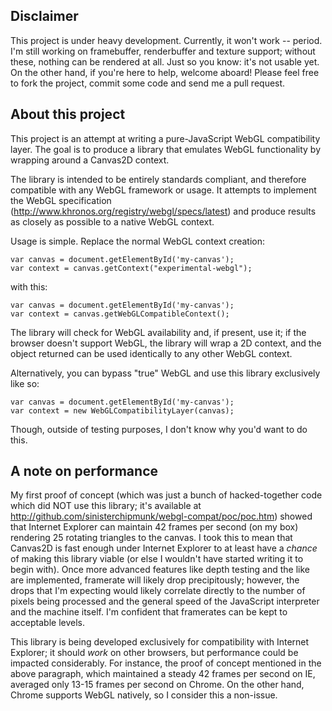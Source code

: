 ## Disclaimer

This project is under heavy development. Currently, it won't work -- period. I'm still working on framebuffer, renderbuffer and texture support; without these, nothing can be rendered at all. Just so you know: it's not usable yet. On the other hand, if you're here to help, welcome aboard! Please feel free to fork the project, commit some code and send me a pull request.

## About this project

This project is an attempt at writing a pure-JavaScript WebGL compatibility layer. The goal is to produce a library that emulates WebGL functionality by wrapping around a Canvas2D context.

The library is intended to be entirely standards compliant, and therefore compatible with any WebGL framework or usage. It attempts to implement the WebGL specification (http://www.khronos.org/registry/webgl/specs/latest) and produce results as closely as possible to a native WebGL context.

Usage is simple. Replace the normal WebGL context creation:

    var canvas = document.getElementById('my-canvas');
    var context = canvas.getContext("experimental-webgl");
    
with this:

    var canvas = document.getElementById('my-canvas');
    var context = canvas.getWebGLCompatibleContext();

The library will check for WebGL availability and, if present, use it; if the browser doesn't support WebGL, the library will wrap a 2D context, and the object returned can be used identically to any other WebGL context.

Alternatively, you can bypass "true" WebGL and use this library exclusively like so:

    var canvas = document.getElementById('my-canvas');
    var context = new WebGLCompatibilityLayer(canvas);
    
Though, outside of testing purposes, I don't know why you'd want to do this.
    
## A note on performance

My first proof of concept (which was just a bunch of hacked-together code which did NOT use this library; it's available at http://github.com/sinisterchipmunk/webgl-compat/poc/poc.htm) showed that Internet Explorer can maintain 42 frames per second (on my box) rendering 25 rotating triangles to the canvas. I took this to mean that Canvas2D is fast enough under Internet Explorer to at least have a *chance* of making this library viable (or else I wouldn't have started writing it to begin with). Once more advanced features like depth testing and the like are implemented, framerate will likely drop precipitously; however, the drops that I'm expecting would likely correlate directly to the number of pixels being processed and the general speed of the JavaScript interpreter and the machine itself. I'm confident that framerates can be kept to acceptable levels.

This library is being developed exclusively for compatibility with Internet Explorer; it should _work_ on other browsers, but performance could be impacted considerably. For instance, the proof of concept mentioned in the above paragraph, which maintained a steady 42 frames per second on IE, averaged only 13-15 frames per second on Chrome. On the other hand, Chrome supports WebGL natively, so I consider this a non-issue.
